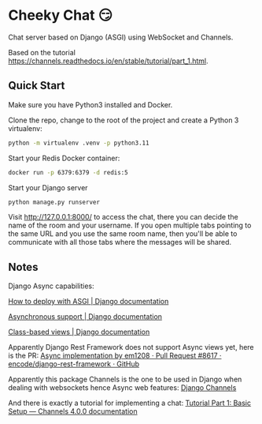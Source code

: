 # Cheeky Chat :smirk:

Chat server based on Django (ASGI) using WebSocket and Channels.

Based on the tutorial https://channels.readthedocs.io/en/stable/tutorial/part_1.html.

## Quick Start

Make sure you have Python3 installed and Docker.

Clone the repo, change to the root of the project and create a Python 3 virtualenv:
```bash
python -m virtualenv .venv -p python3.11
```

Start your Redis Docker container:
```bash
docker run -p 6379:6379 -d redis:5
```

Start your Django server
```bash
python manage.py runserver
```

Visit http://127.0.0.1:8000/ to access the chat, there you can decide the name of the room and your username. If you open multiple tabs pointing to the same URL and you use the same room name, then you'll be able to communicate with all those tabs where the messages will be shared.

## Notes

Django Async capabilities:

[How to deploy with ASGI | Django documentation](https://docs.djangoproject.com/en/4.1/howto/deployment/asgi/)

[Asynchronous support | Django documentation](https://docs.djangoproject.com/en/4.1/topics/async/)

[Class-based views | Django documentation](https://docs.djangoproject.com/en/4.1/topics/class-based-views/#asynchronous-class-based-views)

Apparently Django Rest Framework does not support Async views yet, here is the PR: [Async implementation by em1208 · Pull Request #8617 · encode/django-rest-framework · GitHub](https://github.com/encode/django-rest-framework/pull/8617)

Apparently this package Channels is the one to be used in Django when dealing with websockets hence Async web features: [Django Channels](https://channels.readthedocs.io/en/stable/index.html)

And there is exactly a tutorial for implementing a chat: [Tutorial Part 1: Basic Setup — Channels 4.0.0 documentation](https://channels.readthedocs.io/en/stable/tutorial/part_1.html#)

